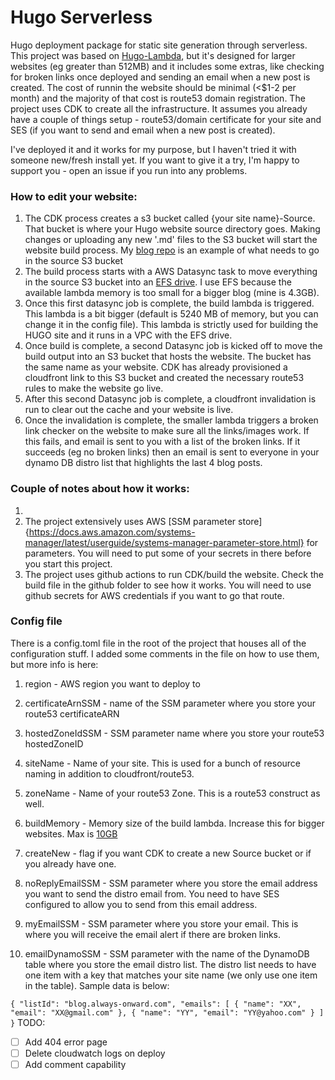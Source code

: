 # Hugo Serverless
Hugo deployment package for static site generation through serverless. This project was based on [Hugo-Lambda](https://github.com/ryansb/hugo-lambda), but it's designed for larger websites (eg greater than 512MB) and it includes some extras, like checking for broken links once deployed and sending an email when a new post is created. The cost of runnin the website should be minimal (<$1-2 per month) and the majority of that cost is route53 domain registration. The project uses CDK to create all the infrastructure. It assumes you already have a couple of things setup - route53/domain certificate for your site and SES (if you want to send and email when a new post is created).

I've deployed it and it works for my purpose, but I haven't tried it with someone new/fresh install yet. If you want to give it a try, I'm happy to support you - open an issue if you run into any problems. 

### How to edit your website:
1. The CDK process creates a s3 bucket called {your site name}-Source. That bucket is where your Hugo website source directory goes. Making changes or uploading any new '.md' files to the S3 bucket will start the website build process. My [blog repo]() is an example of what needs to go in the source S3 bucket
1. The build process starts with a AWS Datasync task to move everything in the source S3 bucket into an [EFS drive](https://aws.amazon.com/efs/). I use EFS because the available lambda memory is too small for a bigger blog (mine is 4.3GB).
1. Once this first datasync job is complete, the build lambda is triggered. This lambda is a bit bigger (default is 5240 MB of memory, but you can change it in the config file). This lambda is strictly used for building the HUGO site and it runs in a VPC with the EFS drive. 
1. Once build is complete, a second Datasync job is kicked off to move the build output into an S3 bucket that hosts the website. The bucket has the same name as your website. CDK has already provisioned a cloudfront link to this S3 bucket and created the necessary route53 rules to make the website go live.
1. After this second Datasync job is complete, a cloudfront invalidation is run to clear out the cache and your website is live. 
1. Once the invalidation is complete, the smaller lambda triggers a broken link checker on the website to make sure all the links/images work. If this fails, and email is sent to you with a list of the broken links. If it succeeds (eg no broken links) then an email is sent to everyone in your dynamo DB distro list that highlights the last 4 blog posts.

### Couple of notes about how it works:
1. 
1. The project extensively uses AWS [SSM parameter store]{https://docs.aws.amazon.com/systems-manager/latest/userguide/systems-manager-parameter-store.html} for parameters. You will need to put some of your secrets in there before you start this project.
1. The project uses github actions to run CDK/build the website. Check the build file in the github folder to see how it works. You will need to use github secrets for AWS credentials if you want to go that route.

### Config file
There is a config.toml file in the root of the project that houses all of the configuration stuff. I added some comments in the file on how to use them, but more info is here:
1. region - AWS region you want to deploy to
1. certificateArnSSM - name of the SSM parameter where you store your route53 certificateARN
1. hostedZoneIdSSM - SSM parameter name where you store your route53 hostedZoneID
1. siteName - Name of your site. This is used for a bunch of resource naming in addition to cloudfront/route53.
1. zoneName - Name of your route53 Zone. This is a route53 construct as well.
1. buildMemory - Memory size of the build lambda. Increase this for bigger websites. Max is [10GB](https://aws.amazon.com/about-aws/whats-new/2020/12/aws-lambda-supports-10gb-memory-6-vcpu-cores-lambda-functions/#:~:text=AWS%20Lambda%20customers%20can%20now,previous%20limit%20of%203%2C008%20MB.)
1. createNew -  flag if you want CDK to create a new Source bucket or if you already have one.

1. noReplyEmailSSM - SSM parameter where you store the email address you want to send the distro email from. You need to have SES configured to allow you to send from this email address.
1. myEmailSSM - SSM parameter where you store your email. This is where you will receive the email alert if there are broken links.
1. emailDynamoSSM - SSM parameter with the name of the DynamoDB table where you store the email distro list. The distro list needs to have one item with a key that matches your site name (we only use one item in the table). Sample data is below:

``
{
 "listId": "blog.always-onward.com",
 "emails": [
  {
   "name": "XX",
   "email": "XX@gmail.com"
  },
  {
   "name": "YY",
   "email": "YY@yahoo.com"
  }
 ]
}
``
TODO:
- [ ] Add 404 error page
- [ ] Delete cloudwatch logs on deploy
- [ ] Add comment capability
